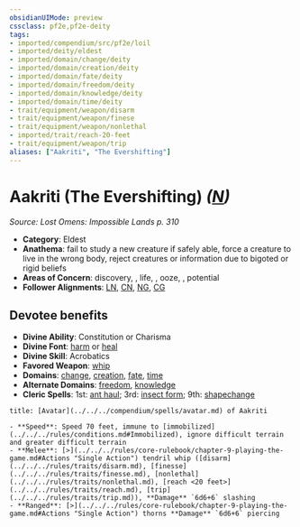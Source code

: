 ```yaml
---
obsidianUIMode: preview
cssclass: pf2e,pf2e-deity
tags:
- imported/compendium/src/pf2e/loil
- imported/deity/eldest
- imported/domain/change/deity
- imported/domain/creation/deity
- imported/domain/fate/deity
- imported/domain/freedom/deity
- imported/domain/knowledge/deity
- imported/domain/time/deity
- trait/equipment/weapon/disarm
- trait/equipment/weapon/finese
- trait/equipment/weapon/nonlethal
- imported/trait/reach-20-feet
- trait/equipment/weapon/trip
aliases: ["Aakriti", "The Evershifting"]
---
```

# Aakriti (The Evershifting) *([N](neutral-b1.md))*  
*Source: Lost Omens: Impossible Lands p. 310*  

- **Category**: Eldest
- **Anathema**: fail to study a new creature if safely able, force a creature to live in the wrong body, reject creatures or information due to bigoted or rigid beliefs
- **Areas of Concern**: discovery, , life, , ooze, , potential
- **Follower Alignments**: [LN](lawful-neutral-b1.md), [CN](chaotic-neutral-b1.md), [NG](neutral-good-b1.md), [CG](chaotic-good-b1.md)

## Devotee benefits

- **Divine Ability**: Constitution or Charisma
- **Divine Font**: [harm](../../spells/harm.md) or [heal](../../spells/heal.md)
- **Divine Skill**: Acrobatics
- **Favored Weapon**: [whip](../../equipment/items/whip.md)
- **Domains**: [change](../domains.md#Change), [creation](../domains.md#Creation), [fate](../domains.md#Fate), [time](../domains.md#Time)
- **Alternate Domains**: [freedom](../domains.md#Freedom), [knowledge](../domains.md#Knowledge)
- **Cleric Spells**: 1st: [ant haul](../../spells/ant-haul.md); 3rd: [insect form](../../spells/insect-form.md); 9th: [shapechange](../../spells/shapechange.md)

```ad-embed-avatar
title: [Avatar](../../../compendium/spells/avatar.md) of Aakriti

- **Speed**: Speed 70 feet, immune to [immobilized](../../../rules/conditions.md#Immobilized), ignore difficult terrain and greater difficult terrain
- **Melee**: [>](../../../rules/core-rulebook/chapter-9-playing-the-game.md#Actions "Single Action") tendril whip ([disarm](../../../rules/traits/disarm.md), [finesse](../../../rules/traits/finesse.md), [nonlethal](../../../rules/traits/nonlethal.md), [reach <20 feet>](../../../rules/traits/reach.md), [trip](../../../rules/traits/trip.md)), **Damage** `6d6+6` slashing
- **Ranged**: [>](../../../rules/core-rulebook/chapter-9-playing-the-game.md#Actions "Single Action") thorns **Damage** `6d6+6` piercing
```

